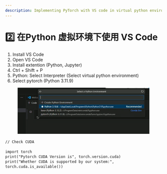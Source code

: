 ```yaml
---
description: Implementing PyTorch with VS code in virtual python environment
---
```


# 2️⃣ 在Python 虚拟环境下使用 VS Code

1. Install VS Code
2. Open VS Code
3. Install extention (Python, Jupyter)&#x20;
4. Ctrl + Shift + P
5. Python: Select Interpreter  (Select virtual python environment)
6. Select pytorch (Python 3.11.9)

<figure><img src="../../.gitbook/assets/image.png" alt=""><figcaption></figcaption></figure>



```
// Check CUDA

import torch
print("Pytorch CUDA Version is", torch.version.cuda)
print("Whether CUDA is supported by our system:", torch.cuda.is_available())
```
